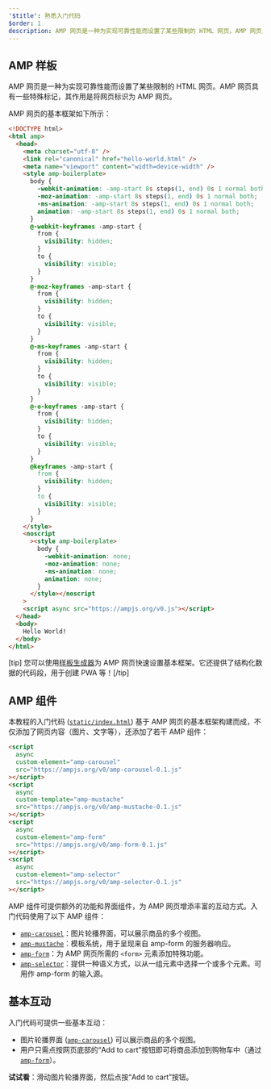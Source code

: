 ```yaml
---
'$title': 熟悉入门代码
$order: 1
description: AMP 网页是一种为实现可靠性能而设置了某些限制的 HTML 网页。AMP 网页具有一些特殊标记，其作用是将网页标识为 AMP 网页。
---
```


## AMP 样板

AMP 网页是一种为实现可靠性能而设置了某些限制的 HTML 网页。AMP 网页具有一些特殊标记，其作用是将网页标识为 AMP 网页。

AMP 网页的基本框架如下所示：

```html
<!DOCTYPE html>
<html amp>
  <head>
    <meta charset="utf-8" />
    <link rel="canonical" href="hello-world.html" />
    <meta name="viewport" content="width=device-width" />
    <style amp-boilerplate>
      body {
        -webkit-animation: -amp-start 8s steps(1, end) 0s 1 normal both;
        -moz-animation: -amp-start 8s steps(1, end) 0s 1 normal both;
        -ms-animation: -amp-start 8s steps(1, end) 0s 1 normal both;
        animation: -amp-start 8s steps(1, end) 0s 1 normal both;
      }
      @-webkit-keyframes -amp-start {
        from {
          visibility: hidden;
        }
        to {
          visibility: visible;
        }
      }
      @-moz-keyframes -amp-start {
        from {
          visibility: hidden;
        }
        to {
          visibility: visible;
        }
      }
      @-ms-keyframes -amp-start {
        from {
          visibility: hidden;
        }
        to {
          visibility: visible;
        }
      }
      @-o-keyframes -amp-start {
        from {
          visibility: hidden;
        }
        to {
          visibility: visible;
        }
      }
      @keyframes -amp-start {
        from {
          visibility: hidden;
        }
        to {
          visibility: visible;
        }
      }
    </style>
    <noscript
      ><style amp-boilerplate>
        body {
          -webkit-animation: none;
          -moz-animation: none;
          -ms-animation: none;
          animation: none;
        }
      </style></noscript
    >
    <script async src="https://ampjs.org/v0.js"></script>
  </head>
  <body>
    Hello World!
  </body>
</html>
```

[tip] 您可以使用[样板生成器](https://github.com/googlecodelabs/advanced-interactivity-in-amp/blob/master/static/index.html)为 AMP 网页快速设置基本框架。它还提供了结构化数据的代码段，用于创建 PWA 等！[/tip]

## AMP 组件

本教程的入门代码 ([`static/index.html`](https://github.com/googlecodelabs/advanced-interactivity-in-amp/blob/master/static/index.html)) 基于 AMP 网页的基本框架构建而成，不仅添加了网页内容（图片、文字等），还添加了若干 AMP 组件：

```html
<script
  async
  custom-element="amp-carousel"
  src="https://ampjs.org/v0/amp-carousel-0.1.js"
></script>
<script
  async
  custom-template="amp-mustache"
  src="https://ampjs.org/v0/amp-mustache-0.1.js"
></script>
<script
  async
  custom-element="amp-form"
  src="https://ampjs.org/v0/amp-form-0.1.js"
></script>
<script
  async
  custom-element="amp-selector"
  src="https://ampjs.org/v0/amp-selector-0.1.js"
></script>
```

AMP 组件可提供额外的功能和界面组件，为 AMP 网页增添丰富的互动方式。入门代码使用了以下 AMP 组件：

- [`amp-carousel`](../../../../documentation/components/reference/amp-carousel.md)：图片轮播界面，可以展示商品的多个视图。
- [`amp-mustache`](../../../../documentation/components/reference/amp-mustache.md)：模板系统，用于呈现来自 amp-form 的服务器响应。
- [`amp-form`](../../../../documentation/components/reference/amp-form.md)：为 AMP 网页所需的 `<form>` 元素添加特殊功能。
- [`amp-selector`](../../../../documentation/components/reference/amp-selector.md)：提供一种语义方式，以从一组元素中选择一个或多个元素。可用作 amp-form 的输入源。

## 基本互动

入门代码可提供一些基本互动：

- 图片轮播界面 ([`amp-carousel`](../../../../documentation/components/reference/amp-carousel.md)) 可以展示商品的多个视图。
- 用户只需点按网页底部的“Add to cart”按钮即可将商品添加到购物车中（通过 [`amp-form`](../../../../documentation/components/reference/amp-form.md)）。

**试试看**：滑动图片轮播界面，然后点按“Add to cart”按钮。
